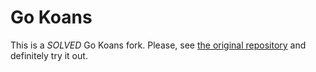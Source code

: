 # Go Koans

This is a _SOLVED_ Go Koans fork. Please, see [the original repository](https://github.com/cdarwin/go-koans) and definitely try it out.
